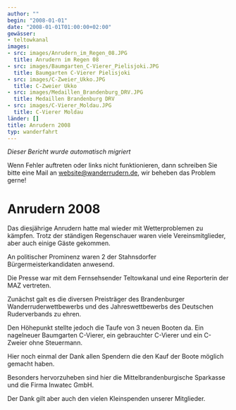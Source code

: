```yaml
---
author: ""
begin: "2008-01-01"
date: "2008-01-01T01:00:00+02:00"
gewässer:
- teltowkanal
images:
- src: images/Anrudern_im_Regen_08.JPG
  title: Anrudern im Regen 08
- src: images/Baumgarten_C-Vierer_Pielisjoki.JPG
  title: Baumgarten C-Vierer Pielisjoki
- src: images/C-Zweier_Ukko.JPG
  title: C-Zweier Ukko
- src: images/Medaillen_Brandenburg_DRV.JPG
  title: Medaillen Brandenburg DRV
- src: images/C-Vierer_Moldau.JPG
  title: C-Vierer Moldau
länder: []
title: Anrudern 2008
typ: wanderfahrt
---
```



*Dieser Bericht wurde automatisch migriert*

Wenn Fehler auftreten oder links nicht funktionieren, dann schreiben Sie bitte eine Mail an website@wanderrudern.de, wir beheben das Problem gerne!



# Anrudern 2008


Das diesjährige Anrudern hatte mal wieder mit Wetterproblemen zu kämpfen. Trotz der ständigen Regenschauer waren viele Vereinsmitglieder, aber auch einige Gäste gekommen.

An politischer Prominenz waren 2 der Stahnsdorfer Bürgermeisterkandidaten anwesend.

Die Presse war mit dem Fernsehsender Teltowkanal und eine Reporterin der MAZ vertreten.

Zunächst galt es die diversen Preisträger des Brandenburger Wanderruderwettbewerbs und des Jahreswettbewerbs des Deutschen Ruderverbands zu ehren.

Den Höhepunkt stellte jedoch die Taufe von 3 neuen Booten da. Ein nagelneuer Baumgarten C-Vierer, ein gebrauchter C-Vierer und ein C-Zweier ohne Steuermann.

Hier noch einmal der Dank allen Spendern die den Kauf der Boote möglich gemacht haben.

Besonders hervorzuheben sind hier die Mittelbrandenburgische Sparkasse und die Firma Inwatec GmbH.

Der Dank gilt aber auch den vielen Kleinspenden unserer Mitglieder.